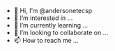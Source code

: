 - 👋 Hi, I’m @andersonetecsp
- 👀 I’m interested in ...
- 🌱 I’m currently learning ...
- 💞️ I’m looking to collaborate on ...
- 📫 How to reach me ...

<!---
andersonetecsp/andersonetecsp is a ✨ special ✨ repository because its `README.md` (this file) appears on your GitHub profile.
You can click the Preview link to take a look at your changes.
--->
